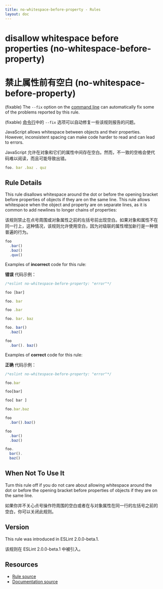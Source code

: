 ```yaml
---
title: no-whitespace-before-property - Rules
layout: doc
---
```

<!-- Note: No pull requests accepted for this file. See README.md in the root directory for details. -->

# disallow whitespace before properties (no-whitespace-before-property)

# 禁止属性前有空白 (no-whitespace-before-property)

(fixable) The `--fix` option on the [command line](../user-guide/command-line-interface#fix) can automatically fix some of the problems reported by this rule.

(fixable) [命令行](../user-guide/command-line-interface#fix)中的 `--fix` 选项可以自动修复一些该规则报告的问题。

JavaScript allows whitespace between objects and their properties. However, inconsistent spacing can make code harder to read and can lead to errors.

JavaScript 允许在对象和它们的属性中间存在空白。然而，不一致的空格会使代码难以阅读，而且可能导致出错。

```js
foo. bar .baz . quz
```

## Rule Details

This rule disallows whitespace around the dot or before the opening bracket before properties of objects if they are on the same line. This rule allows whitespace when the object and property are on separate lines, as it is common to add newlines to longer chains of properties:

该规则禁止在点号周围或对象属性之前的左括号前出现空白。如果对象和属性不在同一行上，这种情况，该规则允许使用空白，因为对级联的属性增加新行是一种很普遍的行为。

```js
foo
  .bar()
  .baz()
  .qux()
```

Examples of **incorrect** code for this rule:

**错误** 代码示例：

```js
/*eslint no-whitespace-before-property: "error"*/

foo [bar]

foo. bar

foo .bar

foo. bar. baz

foo. bar()
  .baz()

foo
  .bar(). baz()
```

Examples of **correct** code for this rule:

**正确** 代码示例：

```js
/*eslint no-whitespace-before-property: "error"*/

foo.bar

foo[bar]

foo[ bar ]

foo.bar.baz

foo
  .bar().baz()

foo
  .bar()
  .baz()

foo.
  bar().
  baz()
```

## When Not To Use It

Turn this rule off if you do not care about allowing whitespace around the dot or before the opening bracket before properties of objects if they are on the same line.

如果你并不关心点号操作符周围的空白或者在与对象属性在同一行的左括号之前的空白，你可以关闭此规则。

## Version

This rule was introduced in ESLint 2.0.0-beta.1.

该规则在 ESLint 2.0.0-beta.1 中被引入。

## Resources

* [Rule source](https://github.com/eslint/eslint/tree/master/lib/rules/no-whitespace-before-property.js)
* [Documentation source](https://github.com/eslint/eslint/tree/master/docs/rules/no-whitespace-before-property.md)
